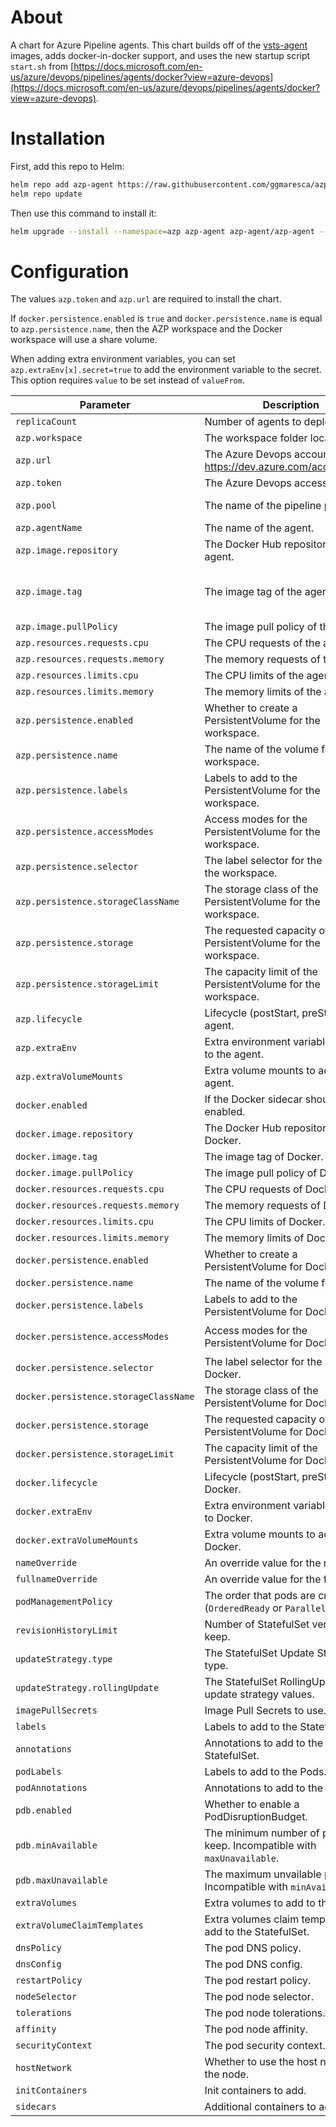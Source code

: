 # About

A chart for Azure Pipeline agents. This chart builds off of the [vsts-agent](https://github.com/microsoft/vsts-agent-docker) images, adds docker-in-docker support, and uses the new startup script `start.sh` from [https://docs.microsoft.com/en-us/azure/devops/pipelines/agents/docker?view=azure-devops](https://docs.microsoft.com/en-us/azure/devops/pipelines/agents/docker?view=azure-devops).

# Installation

First, add this repo to Helm:

``` bash
helm repo add azp-agent https://raw.githubusercontent.com/ggmaresca/azp-agent/master/charts
helm repo update
```

Then use this command to install it:

``` bash
helm upgrade --install --namespace=azp azp-agent azp-agent/azp-agent --set 'azp.url=https://dev.azure.com/accountName,azp.token=AzureDevopsAccessToken'
```

# Configuration

The values `azp.token` and `azp.url` are required to install the chart.

If `docker.persistence.enabled` is `true` and `docker.persistence.name` is equal to `azp.persistence.name`, then the AZP workspace and the Docker workspace will use a share volume.

When adding extra environment variables, you can set `azp.extraEnv[x].secret=true` to add the environment variable to the secret. This option requires `value` to be set instead of `valueFrom`.

| Parameter                             | Description                                                             | Default                                 |
| ------------------------------------- | ----------------------------------------------------------------------- | --------------------------------------- |
| `replicaCount`                        | Number of agents to deploy.                                             | 3                                       |
| `azp.workspace`                       | The workspace folder location.                                          | /workspace                              |
| `azp.url`                             | The Azure Devops account URL. ex: https://dev.azure.com/accountName     | ``                                      |
| `azp.token`                           | The Azure Devops access token.                                          | ``                                      |
| `azp.pool`                            | The name of the pipeline pool.                                          | kubernetes-azp-agents                   |
| `azp.agentName`                       | The name of the agent.                                                  | $(POD_NAME)                             |
| `azp.image.repository`                | The Docker Hub repository of the agent.                                 | microsoft/vsts-agent                    |
| `azp.image.tag`                       | The image tag of the agent.                                             | ubuntu-16.04-docker-18.06.1-ce-standard |
| `azp.image.pullPolicy`                | The image pull policy of the agent.                                     | IfNotPresent                            |
| `azp.resources.requests.cpu`          | The CPU requests of the agent.                                          | 0.5                                     |
| `azp.resources.requests.memory`       | The memory requests of the agent.                                       | 2Gi                                     |
| `azp.resources.limits.cpu`            | The CPU limits of the agent.                                            | 1                                       |
| `azp.resources.limits.memory`         | The memory limits of the agent.                                         | 8Gi                                     |
| `azp.persistence.enabled`             | Whether to create a PersistentVolume for the workspace.                 | `true`                                  |
| `azp.persistence.name`                | The name of the volume for the workspace.                               | workspace                               |
| `azp.persistence.labels`              | Labels to add to the PersistentVolume for the workspace.                | `{}`                                    |
| `azp.persistence.accessModes`         | Access modes for the PersistentVolume for the workspace.                | `[ "ReadWriteOnce" ]`                   |
| `azp.persistence.selector`            | The label selector for the PVC for the workspace.                       | `{}`                                    |
| `azp.persistence.storageClassName`    | The storage class of the PersistentVolume for the workspace.            | default                                 |
| `azp.persistence.storage`             | The requested capacity of the PersistentVolume for the workspace.       | `50Gi`                                  |
| `azp.persistence.storageLimit`        | The capacity limit of the PersistentVolume for the workspace.           | `null`                                  |
| `azp.lifecycle`                       | Lifecycle (postStart, preStop) for the agent.                           | `{}`                                    |
| `azp.extraEnv`                        | Extra environment variables to add to the agent.                        | `[]`                                    |
| `azp.extraVolumeMounts`               | Extra volume mounts to add to the agent.                                | `[]`                                    |
| `docker.enabled`                      | If the Docker sidecar should be enabled.                                | `true`                                  |
| `docker.image.repository`             | The Docker Hub repository of Docker.                                    | docker                                  |
| `docker.image.tag`                    | The image tag of Docker.                                                | 18.06.3-dind                            |
| `docker.image.pullPolicy`             | The image pull policy of Docker.                                        | IfNotPresent                            |
| `docker.resources.requests.cpu`       | The CPU requests of Docker.                                             | 0.5                                     |
| `docker.resources.requests.memory`    | The memory requests of Docker.                                          | 2Gi                                     |
| `docker.resources.limits.cpu`         | The CPU limits of Docker.                                               | 2                                       |
| `docker.resources.limits.memory`      | The memory limits of Docker.                                            | 16Gi                                    |
| `docker.persistence.enabled`          | Whether to create a PersistentVolume for Docker.                        | `true`                                  |
| `docker.persistence.name`             | The name of the volume for Docker.                                      | workspace                               |
| `docker.persistence.labels`           | Labels to add to the PersistentVolume for Docker.                       | `{}`                                    |
| `docker.persistence.accessModes`      | Access modes for the PersistentVolume for Docker.                       | `[ "ReadWriteOnce" ]`                   |
| `docker.persistence.selector`         | The label selector for the PVC for Docker.                              | `{}`                                    |
| `docker.persistence.storageClassName` | The storage class of the PersistentVolume for Docker.                   | default                                 |
| `docker.persistence.storage`          | The requested capacity of the PersistentVolume for Docker.              | `50Gi`                                  |
| `docker.persistence.storageLimit`     | The capacity limit of the PersistentVolume for Docker.                  | `null`                                  |
| `docker.lifecycle`                    | Lifecycle (postStart, preStop) for Docker.                              | `{}`                                    |
| `docker.extraEnv`                     | Extra environment variables to add to Docker.                           | `[]`                                    |
| `docker.extraVolumeMounts`            | Extra volume mounts to add to Docker.                                   | `[]`                                    |
| `nameOverride`                        | An override value for the name.                                         | ``                                      |
| `fullnameOverride`                    | An override value for the full name.                                    | ``                                      |
| `podManagementPolicy`                 | The order that pods are created (`OrderedReady` or `Parallel`).         | OrderedReady                            |
| `revisionHistoryLimit`                | Number of StatefulSet versions to keep.                                 | 25                                      |
| `updateStrategy.type`                 | The StatefulSet Update Strategy type.                                   | RollingUpdate                           |
| `updateStrategy.rollingUpdate`        | The StatefulSet RollingUpdate update strategy values.                   | `{ partition: 0 }`                      |
| `imagePullSecrets`                    | Image Pull Secrets to use.                                              | `[]`                                    |
| `labels`                              | Labels to add to the StatefulSet.                                       | `{}`                                    |
| `annotations`                         | Annotations to add to the StatefulSet.                                  | `{}`                                    |
| `podLabels`                           | Labels to add to the Pods.                                              | `{}`                                    |
| `podAnnotations`                      | Annotations to add to the Pods.                                         | `{}`                                    |
| `pdb.enabled`                         | Whether to enable a PodDisruptionBudget.                                | `true`                                  |
| `pdb.minAvailable`                    | The minimum number of pods to keep. Incompatible with `maxUnavailable`. | 50%                                     |
| `pdb.maxUnavailable`                  | The maximum unvailable pods. Incompatible with `minAvailable`.          | 50%                                     |
| `extraVolumes`                        | Extra volumes to add to the Pod.                                        | `[]`                                    |
| `extraVolumeClaimTemplates`           | Extra volumes claim templates to add to the StatefulSet.                | `[]`                                    |
| `dnsPolicy`                           | The pod DNS policy.                                                     | `null`                                  |
| `dnsConfig`                           | The pod DNS config.                                                     | `{}`                                    |
| `restartPolicy`                       | The pod restart policy.                                                 | Always                                  |
| `nodeSelector`                        | The pod node selector.                                                  | `{}`                                    |
| `tolerations`                         | The pod node tolerations.                                               | `{}`                                    |
| `affinity`                            | The pod node affinity.                                                  | `{}`                                    |
| `securityContext`                     | The pod security context.                                               | `{}`                                    |
| `hostNetwork`                         | Whether to use the host network of the node.                            | `false`                                 |
| `initContainers`                      | Init containers to add.                                                 | `[]`                                    |
| `sidecars`                            | Additional containers to add.                                           | `[]`                                    |
